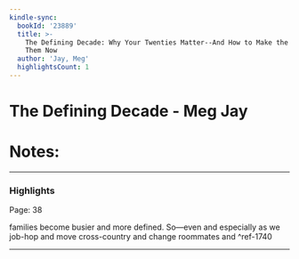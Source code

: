 ```yaml
---
kindle-sync:
  bookId: '23889'
  title: >-
    The Defining Decade: Why Your Twenties Matter--And How to Make the Most of
    Them Now
  author: 'Jay, Meg'
  highlightsCount: 1
---
```

# The Defining Decade - Meg Jay

# Notes:

---

### Highlights
Page: 38

families become busier and more defined. So—even and especially as we job-hop and move cross-country and change roommates and ^ref-1740

---
